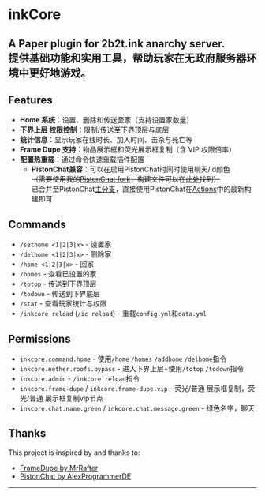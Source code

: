 # inkCore

A Paper plugin for 2b2t.ink anarchy server.  
提供基础功能和实用工具，帮助玩家在无政府服务器环境中更好地游戏。
---

## Features
- **Home 系统**：设置、删除和传送至家（支持设置家数量）
- **下界上层 权限控制**：限制/传送至下界顶层与底层
- **统计信息**：显示玩家在线时长、加入时间、击杀与死亡等
- **Frame Dupe 支持**：物品展示框和荧光展示框复制（含 VIP 权限倍率）
- **配置热重载**：通过命令快速重载插件配置
  - **PistonChat兼容**：可以在启用PistonChat时同时使用聊天/id颜色 </br> ~~（需要使用我的[PistonChat fork](https://github.com/haha44444/PistonChat)，构建文件可以在[此处](https://github.com/haha44444/inkCore/tree/main/lib)找到）~~ </br> 已合并至PistonChat[主分支](https://github.com/AlexProgrammerDE/PistonChat/pull/222)，直接使用PistonChat在[Actions](https://github.com/AlexProgrammerDE/PistonChat/actions)中的最新构建即可

## Commands
- `/sethome <1|2|3|x>` - 设置家
- `/delhome <1|2|3|x>` - 删除家
- `/home <1|2|3|x>` - 回家
- `/homes` - 查看已设置的家
- `/totop` - 传送到下界顶层
- `/todown` - 传送到下界底层
- `/stat` - 查看玩家统计与权限
- `/inkcore reload` (`/ic reload`) - 重载`config.yml`和`data.yml`

## Permissions
- `inkcore.command.home` - 使用`/home` `/homes` `/addhome` `/delhome`指令
- `inkcore.nether.roofs.bypass` - 进入下界上层+使用`/totop` `/todown`指令
- `inkcore.admin` - `/inkcore reload`指令
- `inkcore.frame-dupe` / `inkcore.frame-dupe.vip` - 荧光/普通 展示框复制，荧光/普通 展示框复制vip节点
- `inkcore.chat.name.green` / `inkcore.chat.message.green` - 绿色名字，聊天

## Thanks
This project is inspired by and thanks to:  
- [FrameDupe by MrRafter](https://github.com/MrRafter/FrameDupe)
- [PistonChat by AlexProgrammerDE](https://github.com/AlexProgrammerDE/PistonChat)


---

